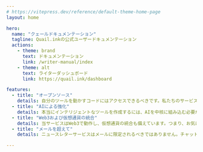 ```yaml
---
# https://vitepress.dev/reference/default-theme-home-page
layout: home

hero:
  name: "クェールドキュメンテーション"
  tagline: Quail.inkの公式ユーザードキュメンテーション
  actions:
    - theme: brand
      text: ドキュメンテーション
      link: /writer-manual/index
    - theme: alt
      text: ライターダッシュボード
      link: https://quail.ink/dashboard

features:
  - title: "オープンソース"
    details: 自分のツールを動かすコードにはアクセスできるべきです。私たちのサービスでは、常に裏側で何が起こっているかを確認できると安心して利用できます。
  - title: "AIによる強化"
    details: 本当にインテリジェントなツールを作成するには、AIを中核に組み込む必要があることを理解していました。
  - title: "Web3および仮想通貨の統合"
    details: 当サービスはWeb3で動作し、仮想通貨の統合も備えています。つまり、お気に入りの暗号通貨で当サービスを支払うことも、コミュニティへの貢献に対する報酬として利用することもできます。
  - title: "メールを超えて"
    details: ニュースレターサービスはメールに限定されるべきではありません。チャットアプリやソーシャルネットワークなど、どこにいても観客とつながることができます。

---
```

